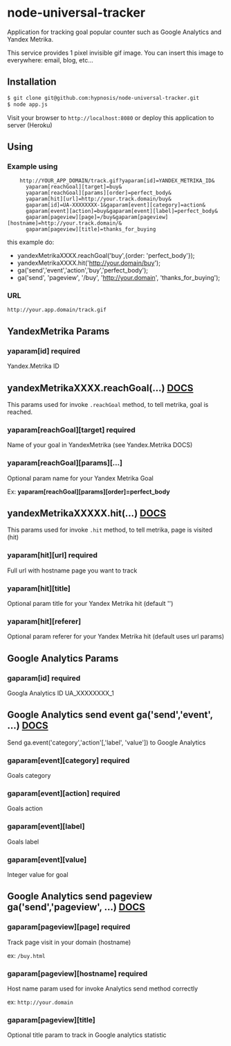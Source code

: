 # node-universal-tracker

Application for tracking goal popular counter such as Google Analytics and Yandex Metrika.

This service provides 1 pixel invisible gif image. You can insert this image to everywhere: email, blog, etc...


## Installation

```sh
$ git clone git@github.com:hypnosis/node-universal-tracker.git
$ node app.js
```

Visit your browser to `http://localhost:8080` or deploy this application to server (Heroku)


## Using


### Example using

```
    http://YOUR_APP_DOMAIN/track.gif?yaparam[id]=YANDEX_METRIKA_ID&
      yaparam[reachGoal][target]=buy&
      yaparam[reachGoal][params][order]=perfect_body&
      yaparam[hit][url]=http://your.track.domain/buy&
      gaparam[id]=UA-XXXXXXXX-1&gaparam[event][category]=action&
      gaparam[event][action]=buy&gaparam[event][label]=perfect_body&
      gaparam[pageview][page]=/buy&gaparam[pageview][hostname]=http://your.track.domain/&
      gaparam[pageview][title]=thanks_for_buying
```

this example do:

 - yandexMetrikaXXXX.reachGoal('buy',{order: 'perfect_body'});
 - yandexMetrikaXXXX.hit('http://your.domain/buy');
 - ga('send','event','action','buy','perfect_body');
 - ga('send', 'pageview', '/buy', 'http://your.domain', 'thanks_for_buying');

### URL 

`http://your.app.domain/track.gif`


## YandexMetrika Params

### yaparam[id] **required**

Yandex.Metrika ID

## yandexMetrikaXXXX.reachGoal(...) [DOCS](https://help.yandex.ru/metrika/objects/reachgoal.xml)

This params used for invoke `.reachGoal` method, to tell metrika, goal is reached.

### yaparam[reachGoal][target] **required**

Name of your goal in YandexMetrika (see Yandex.Metrika DOCS)

### yaparam[reachGoal][params][...]

Optional param name for your Yandex Metrika Goal

Ex: **yaparam[reachGoal][params][order]=perfect_body**

## yandexMetrikaXXXXX.hit(...) [DOCS](https://help.yandex.ru/metrika/objects/hit.xml)

This params used for invoke `.hit` method, to tell metrika, page is visited (hit)

### yaparam[hit][url] **required**

Full url with hostname page you want to track

### yaparam[hit][title]

Optional param title for your Yandex Metrika hit (default '')

### yaparam[hit][referer]

Optional param referer for your Yandex Metrika hit (default uses url params)


## Google Analytics Params

### gaparam[id] **required**

Googla Analytics ID
UA_XXXXXXXX_1

## Google Analytics send event ga('send','event', ...) [DOCS](https://developers.google.com/analytics/devguides/collection/analyticsjs/events)

Send ga.event('category','action'[,'label', 'value']) to Google Analytics

### gaparam[event][category] **required**

Goals category

### gaparam[event][action] **required**

Goals action

### gaparam[event][label]

Goals label

### gaparam[event][value]

Integer value for goal

## Google Analytics send pageview ga('send','pageview', ...) [DOCS](https://developers.google.com/analytics/devguides/collection/analyticsjs/pages)

### gaparam[pageview][page] **required**

Track page visit in your domain (hostname)

ex: `/buy.html`

### gaparam[pageview][hostname] **required**

Host name param used for invoke Analytics send method correctly

ex: `http://your.domain`

### gaparam[pageview][title] 

Optional title param to track in Google analytics statistic
